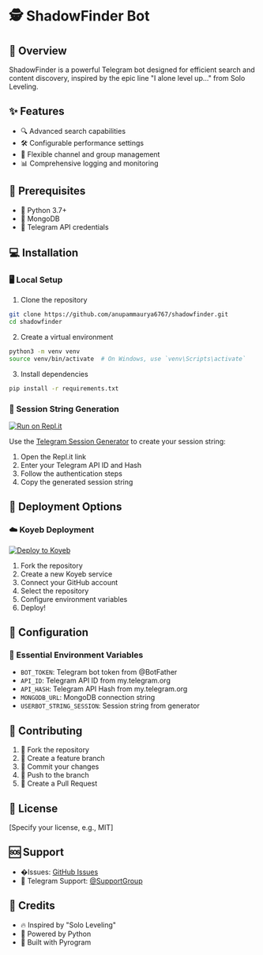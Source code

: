 # 🕵️ ShadowFinder Bot

## 🌟 Overview
ShadowFinder is a powerful Telegram bot designed for efficient search and content discovery, inspired by the epic line "I alone level up..." from Solo Leveling.

## ✨ Features
- 🔍 Advanced search capabilities
- 🛠 Configurable performance settings
- 🔐 Flexible channel and group management
- 📊 Comprehensive logging and monitoring

## 🚀 Prerequisites
- 🐍 Python 3.7+
- 🍃 MongoDB
- 📱 Telegram API credentials

## 💻 Installation

### 🖥 Local Setup
1. Clone the repository
```bash
git clone https://github.com/anupammaurya6767/shadowfinder.git
cd shadowfinder
```

2. Create a virtual environment
```bash
python3 -m venv venv
source venv/bin/activate  # On Windows, use `venv\Scripts\activate`
```

3. Install dependencies
```bash
pip install -r requirements.txt
```

### 🔑 Session String Generation
[![Run on Repl.it](https://replit.com/@tanjirouji7/Telegram-Session-Generator)](https://replit.com/@tanjirouji7/Telegram-Session-Generator?v=1)

Use the [Telegram Session Generator](https://replit.com/@tanjirouji7/Telegram-Session-Generator?v=1) to create your session string:

1. Open the Repl.it link
2. Enter your Telegram API ID and Hash
3. Follow the authentication steps
4. Copy the generated session string

## 🚢 Deployment Options

### ☁️ Koyeb Deployment
[![Deploy to Koyeb](https://www.koyeb.com/static/images/deploy/button.svg)](https://app.koyeb.com/deploy)

1. Fork the repository
2. Create a new Koyeb service
3. Connect your GitHub account
4. Select the repository
5. Configure environment variables
6. Deploy!

## 🔧 Configuration

### 🤖 Essential Environment Variables
- `BOT_TOKEN`: Telegram bot token from @BotFather
- `API_ID`: Telegram API ID from my.telegram.org
- `API_HASH`: Telegram API Hash from my.telegram.org
- `MONGODB_URL`: MongoDB connection string
- `USERBOT_STRING_SESSION`: Session string from generator

## 🤝 Contributing
1. 🍴 Fork the repository
2. 🌿 Create a feature branch
3. 📝 Commit your changes
4. 🚀 Push to the branch
5. 🔀 Create a Pull Request

## 📜 License
[Specify your license, e.g., MIT]

## 🆘 Support
- �Issues: [GitHub Issues](https://github.com/yourusername/shadowfinder/issues)
- 💬 Telegram Support: [@SupportGroup](https://t.me/bots_arena_support)

## 🌈 Credits
- 🔥 Inspired by "Solo Leveling"
- 🐍 Powered by Python
- 📡 Built with Pyrogram
```
